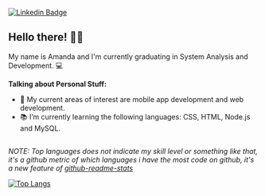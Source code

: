 
[![Linkedin Badge](https://img.shields.io/badge/-LinkedIn-blue?style=flat&logo=LinkedIn&logoColor=white)](https://www.linkedin.com/in/amanda-limasobrinho/)

## Hello there! ✌🏻

My name is Amanda and I'm currently graduating in System Analysis and Development. 💻


**Talking about Personal Stuff:**
- 📍 My current areas of interest are mobile app development and web development. 
- 📚 I’m currently learning the following languages: CSS, HTML, Node.js and MySQL.

##
*NOTE: Top languages does not indicate my skill level or something like that, it's a github metric of which languages i have the most code on github, it's a new feature of [github-readme-stats](https://github.com/anuraghazra/github-readme-stats)*

[![Top Langs](https://github-readme-stats.vercel.app/api/top-langs/?username=amanda-lima&layout=compact)](https://github.com/anuraghazra/github-readme-stats)

